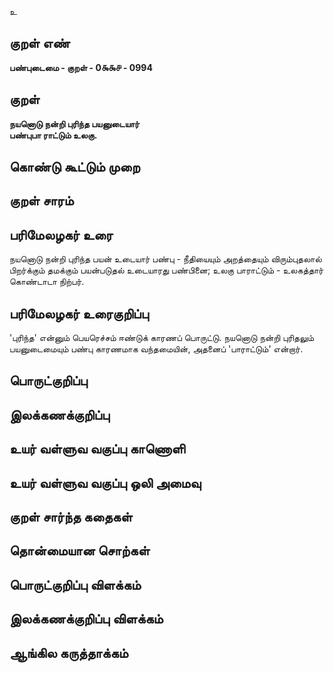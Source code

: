 உ

## குறள் எண் 

**பண்புடைமை - குறள் - 0௯௯௪ - 0994**

## குறள் 

**நயனொடு நன்றி புரிந்த பயனுடையார்  
பண்புபா ராட்டும் உலகு.** 

## கொண்டு கூட்டும் முறை


## குறள் சாரம் 


## பரிமேலழகர் உரை

நயனொடு நன்றி புரிந்த பயன் உடையார் பண்பு - நீதியையும் அறத்தையும் விரும்புதலால் பிறர்க்கும் தமக்கும் பயன்படுதல் உடையாரது பண்பினை; உலகு பாராட்டும் - உலகத்தார் கொண்டாடா நிற்பர்.

## பரிமேலழகர் உரைகுறிப்பு   

'புரிந்த' என்னும் பெயரெச்சம் ஈண்டுக் காரணப் பொருட்டு. நயனொடு நன்றி புரிதலும் பயனுடைமையும் பண்பு காரணமாக வந்தமையின், அதனைப் 'பாராட்டும்' என்றார்.

## பொருட்குறிப்பு 


## இலக்கணக்குறிப்பு  


## உயர் வள்ளுவ வகுப்பு காணொளி


## உயர் வள்ளுவ வகுப்பு ஒலி அமைவு 

 
## குறள் சார்ந்த கதைகள் 


## தொன்மையான சொற்கள்


## பொருட்குறிப்பு விளக்கம்


## இலக்கணக்குறிப்பு விளக்கம்


## ஆங்கில கருத்தாக்கம் 


